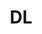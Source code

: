 ---
title: DL
layout: collection
permalink: /dl/
collection: dl
entries_layout: grid
classes: wide
---